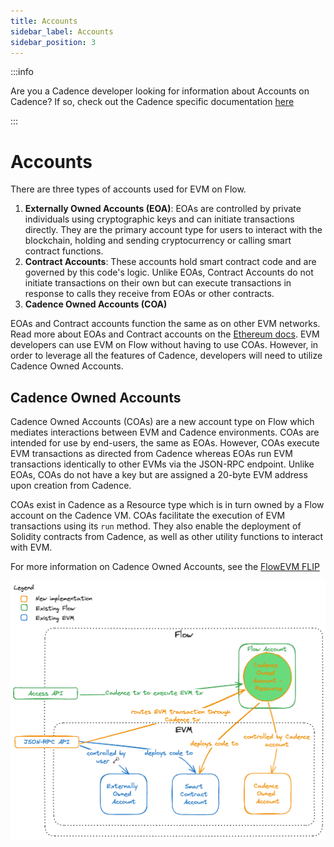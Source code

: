 ```yaml
---
title: Accounts
sidebar_label: Accounts
sidebar_position: 3
---
```


:::info

Are you a Cadence developer looking for information about Accounts on Cadence? If so, check out the Cadence specific documentation [here](../../build/basics/accounts.md)

:::

# Accounts

There are three types of accounts used for EVM on Flow.

1. **Externally Owned Accounts (EOA)**: EOAs are controlled by private individuals using cryptographic keys and can initiate transactions directly. They are the primary account type for users to interact with the blockchain, holding and sending cryptocurrency or calling smart contract functions.
2. **Contract Accounts**: These accounts hold smart contract code and are governed by this code's logic. Unlike EOAs, Contract Accounts do not initiate transactions on their own but can execute transactions in response to calls they receive from EOAs or other contracts.
3. **Cadence Owned Accounts (COA)**

EOAs and Contract accounts function the same as on other EVM networks.  Read more about EOAs and Contract accounts on the [Ethereum docs](https://ethereum.org/developers/docs/accounts). EVM developers can use EVM on Flow without having to use COAs. However, in order to leverage all the features of Cadence, developers will need to utilize Cadence Owned Accounts.

## Cadence Owned Accounts

Cadence Owned Accounts (COAs) are a new account type on Flow which mediates interactions between EVM and Cadence  environments. COAs are intended for use by end-users, the same as EOAs. However, COAs execute EVM transactions as directed from Cadence whereas EOAs run EVM transactions identically to other EVMs via the JSON-RPC endpoint.
Unlike EOAs, COAs do not have a key but are assigned a 20-byte EVM address upon creation from Cadence.

COAs exist in Cadence as a Resource type which is in turn owned by a Flow account on the Cadence VM. COAs facilitate the execution of EVM transactions using its `run` method. They also enable the deployment of Solidity contracts from Cadence, as well as other utility functions to interact with EVM.

For more information on Cadence Owned Accounts, see the [FlowEVM FLIP](https://github.com/onflow/flips/pull/225/files)

![FlowEVM-Account-Model](flow-evm-account-model.png)

